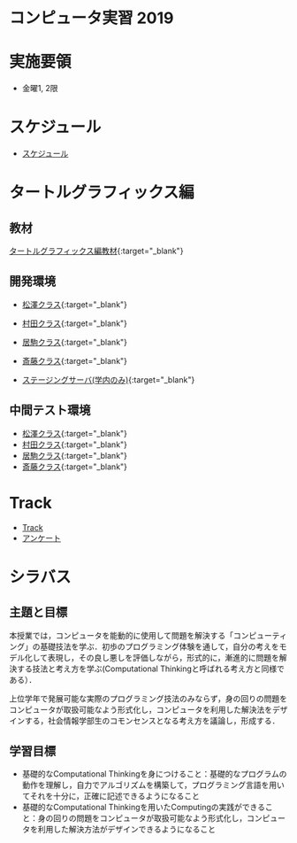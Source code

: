 # コンピュータ実習 2019

# 実施要領
- 金曜1, 2限

# スケジュール
- [スケジュール](https://docs.google.com/spreadsheets/d/1LOKHvdWjqzRdcqco0fPwPuG69iuIHuf_rEfVPZKZ35U/edit?usp=sharing)

# タートルグラフィックス編
## 教材
[タートルグラフィックス編教材](text/index.html){:target="_blank"}

## 開発環境
- [松澤クラス](http://pp1.si.aoyama.ac.jp/signin.html){:target="_blank"}
- [村田クラス](http://pp2.si.aoyama.ac.jp/signin.html){:target="_blank"}
- [居駒クラス](http://pp3.si.aoyama.ac.jp/signin.html){:target="_blank"}
- [斎藤クラス](http://pp4.si.aoyama.ac.jp/signin.html){:target="_blank"}

- [ステージングサーバ(学内のみ)](http://ppstaging-creco.si.aoyama.ac.jp/){:target="_blank"}

## 中間テスト環境

- [松澤クラス](http://pp2.si.aoyama.ac.jp/exam/){:target="_blank"}
- [村田クラス](http://pp3.si.aoyama.ac.jp/exam/){:target="_blank"}
- [居駒クラス](http://pp4.si.aoyama.ac.jp/exam/){:target="_blank"}
- [斎藤クラス](http://pp1.si.aoyama.ac.jp/exam/){:target="_blank"}

# Track

- [Track](https://aoyama-gakuin-univ.tracks.run/auth/signin)
- [アンケート](https://docs.google.com/forms/d/e/1FAIpQLSenUUh6EhsaKtNT7QocNMJqFeTlYOllDdaAeyMzXdlod9Ydwg/viewform)

# シラバス
## 主題と目標
本授業では，コンピュータを能動的に使用して問題を解決する「コンピューティング」の基礎技法を学ぶ．初歩のプログラミング体験を通して，自分の考えをモデル化して表現し，その良し悪しを評価しながら，形式的に，漸進的に問題を解決する技法と考え方を学ぶ(Computational Thinkingと呼ばれる考え方と同様である）．

上位学年で発展可能な実際のプログラミング技法のみならず，身の回りの問題をコンピュータが取扱可能なよう形式化し，コンピュータを利用した解決法をデザインする，社会情報学部生のコモンセンスとなる考え方を議論し，形成する．

## 学習目標
- 基礎的なComputational Thinkingを身につけること：基礎的なプログラムの動作を理解し，自力でアルゴリズムを構築して，プログラミング言語を用いてそれを十分に，正確に記述できるようになること
- 基礎的なComputational Thinkingを用いたComputingの実践ができること：身の回りの問題をコンピュータが取扱可能なよう形式化し，コンピュータを利用した解決方法がデザインできるようになること
